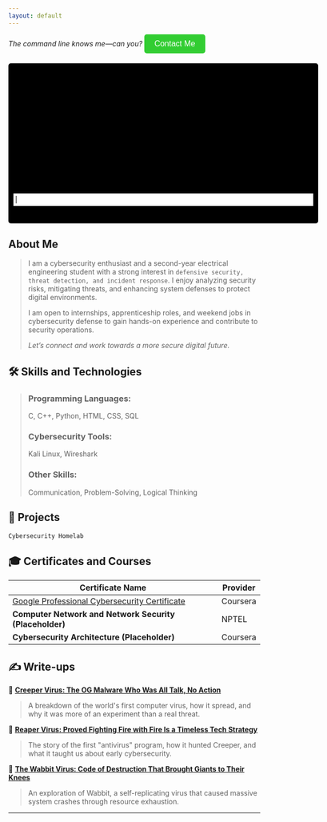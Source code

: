 ```yaml
---
layout: default
---
```


_The command line knows me—can you?_   <button id="contactBtn" class="contact-button">Contact Me</button>

<div id="contactPopup" class="popup">
  <div class="popup-content">
    <span class="close-btn">&times;</span>
    <p><span class="label">Email ID -</span> <span class="info">pagemarker.06@gmail.com</span></p>
    <p><span class="label">LinkedIn ID -</span> <span class="info">
      <a href="https://linkedin.com/in/raveena-s-4aa58528a" target="_blank">linkedin.com/in/raveena-s-4aa58528a</a>
    </span></p>
  </div>
</div>

<div id="terminal-container">
  <div id="terminal-output"></div>
  <input type="text" id="terminal-input" autofocus>
</div>

<style>
.contact-button {
  background-color: #32CD32;
  color: white;
  padding: 10px 20px;
  border: none;
  border-radius: 5px;
  cursor: pointer;
  font-size: 16px;
}
.contact-button:hover {
  background-color: #228B22;
}
.popup {
  display: none;
  position: fixed;
  top: 50%;
  left: 50%;
  transform: translate(-50%, -50%);
  background: white;
  padding: 20px;
  box-shadow: 0 0 10px rgba(0, 0, 0, 0.3);
  border-radius: 10px;
  z-index: 1000;
  width: 350px;
}
.popup-content {
  position: relative;
  padding-top: 10px;
}
.close-btn {
  position: absolute;
  top: 5px;
  right: 10px;
  cursor: pointer;
  font-size: 22px;
  font-weight: bold;
  color: green;
}
.close-btn:hover {
  color: darkgreen;
}
.label {
  color: green;
  font-weight: bold;
  display: block;
  margin-top: 15px;
}
.info {
  color: black;
  display: block;
}
#terminal-container {
  background-color: black;
  color: green;
  font-family: monospace;
  padding: 10px;
  border-radius: 5px;
  width: 600px;
  height: 300px;
  overflow-y: auto;
  margin-top: 20px;
}
#terminal-output {
  min-height: 250px;
  white-space: pre-wrap;
}
#terminal-input {
  width: 100%;
  background: white;
  color: black;
  border: none;
  padding: 5px;
  font-family: monospace;
  outline: none;
}
</style>

<script>
document.getElementById("contactBtn").addEventListener("click", function() {
  document.getElementById("contactPopup").style.display = "block";
});

document.querySelector(".close-btn").addEventListener("click", function() {
  document.getElementById("contactPopup").style.display = "none";
});
const terminalOutput = document.getElementById("terminal-output");
const terminalInput = document.getElementById("terminal-input");

let currentDirectory = "/home/raveena";

const directories = {
  "/home/raveena": ["about-me", "skills", "projects", "certificates", "write-ups"],
  "/home/raveena/skills": ["programming", "cybersecurity-tools", "other-skills"],
  "/home/raveena/projects": ["cybersecurity-homelab"],
  "/home/raveena/certificates": ["Google Professional Cybersecurity", "Computer Network and Security"],
  "/home/raveena/write-ups": ["creeper-virus", "reaper-virus", "wabbit-virus"]
};

const files = {
  "about-me": "I am a cybersecurity enthusiast and a second-year electrical engineering student...",
  "skills/programming": "• C\n• C++\n• Python\n• HTML\n• CSS\n• SQL",
  "skills/cybersecurity-tools": "• Kali Linux\n• Wireshark",
  "skills/other-skills": "• Communication\n• Problem-Solving\n• Logical Thinking",
  "projects/cybersecurity-homelab": "• Cybersecurity Homelab project details...",
  "certificates/Google Professional Cybersecurity": "Google Professional Cybersecurity Certificate - Coursera",
  "certificates/Computer Network and Security": "NPTEL Computer Network and Network Security",
  "write-ups/creeper-virus": "Creeper Virus: The first known computer virus...",
  "write-ups/reaper-virus": "Reaper Virus: The First Good Guy Program...",
  "write-ups/wabbit-virus": "Code of Destruction: The Wabbit Virus..."
};

function executeCommand(command) {
  let output = "";
  const args = command.split(" ");
  const cmd = args[0];

  switch (cmd) {
    case "whoami":
      output = "raveena";
      break;

    case "pwd":
      output = "home/raveena";
      break;

    case "ls":
      if (args.length === 1) {
        // List files in the current directory
        output = directories[currentDirectory] ? directories[currentDirectory].join("  ") : "No files";
      } else {
        const dirToList = args[1] === "skills" ? "/home/raveena/skills" :
                          args[1] === "projects" ? "/home/raveena/projects" :
                          args[1] === "certificates" ? "/home/raveena/certificates" :
                          args[1] === "write-ups" ? "/home/raveena/write-ups" :
                          null;

        if (dirToList && directories[dirToList]) {
          if (args[1] === "skills" || args[1] === "projects") {
            output = directories[dirToList].map(skill => `• ${skill}`).join("\n");
          } else if (args[1] === "certificates") {
            output = `| Certificate Name | Platform |\n|-----------------|-----------|\n` +
              directories[dirToList].map(cert => `| ${cert} | Online |`).join("\n");
          } else if (args[1] === "write-ups") {
            output = directories[dirToList].join("\n");
          } else {
            output = directories[dirToList].join("  ");
          }
        } else {
          output = `ls: cannot access '${args[1]}': No such directory`;
        }
      }
      break;

    case "cd":
      if (args.length > 1) {
        const newPath = args[1] === ".."
          ? currentDirectory.substring(0, currentDirectory.lastIndexOf("/")) || "/home/raveena"
          : currentDirectory + "/" + args[1];

        if (directories[newPath]) {
          currentDirectory = newPath;
        } else if (files[args[1]]) {
          output = `cd: '${args[1]}' is a file, not a directory`;
        } else {
          output = `cd: no such file or directory: ${args[1]}`;
        }
      } else {
        output = "cd: missing argument";
      }
      break;

    case "cat":
    if (args.length > 1) {
        const fileName = args[1];
        
        // Check if the file exists in the current directory
        const filePath = currentDirectory === "/home/raveena" 
            ? fileName // If in home directory, check directly
            : currentDirectory.replace("/home/raveena/", "") + "/" + fileName;

        if (files[filePath]) {
            output = files[filePath];
        } else {
            output = `cat: ${fileName}: No such file`;
        }
    } else {
        output = "cat: missing argument";
    }
    break;

    case "clear":
      terminalOutput.innerHTML = "";
      return;

    case "help":
      output = "Available commands: whoami, pwd, ls, cd, cat, echo, clear, help";
      break;

    default:
      output = "Command not found";
  }

  terminalOutput.innerHTML += `\n> ${command}\n${output}\n`;
  terminalInput.value = "";
  terminalOutput.scrollTop = terminalOutput.scrollHeight;
}

terminalInput.addEventListener("keypress", function(event) {
  if (event.key === "Enter") {
    event.preventDefault();
    executeCommand(terminalInput.value.trim());
  }
});

</script>

## About Me

> I am a cybersecurity enthusiast and a second-year electrical engineering student with a strong interest in `defensive security, threat detection, and incident response`. I enjoy analyzing security risks, mitigating threats, and enhancing system defenses to protect digital environments.
> 
> I am open to internships, apprenticeship roles, and weekend jobs in cybersecurity defense to gain hands-on experience and contribute to security operations.
> 
> _Let’s connect and work towards a more secure digital future._


## 🛠 Skills and Technologies

> ###  Programming Languages:
> C, C++, Python, HTML, CSS, SQL  
>
> ###  Cybersecurity Tools:
> Kali Linux, Wireshark  
>
> ###  Other Skills:
> Communication, Problem-Solving, Logical Thinking  


## 🚀 Projects
```
Cybersecurity Homelab  

```
## 🎓 Certificates and Courses

| **Certificate Name** | **Provider** |
|----------------------|-------------|
| [Google Professional Cybersecurity Certificate](https://www.coursera.org/account/accomplishments/professional-cert/GPUHYM1JXK2D?utm_source=link&utm_medium=certificate&utm_content=cert_image&utm_campaign=sharing_cta&utm_product=prof) | Coursera |
| **Computer Network and Network Security (Placeholder)** | NPTEL |
| **Cybersecurity Architecture (Placeholder)** | Coursera |


## ✍ Write-ups  

🔹 **[Creeper Virus: The OG Malware Who Was All Talk, No Action](https://medium.com/@greyish_/understanding-the-creeper-virus-the-first-computer-virus-explained-c65c8200e393)**  
> A breakdown of the world's first computer virus, how it spread, and why it was more of an experiment than a real threat.  

🔹 **[Reaper Virus: Proved Fighting Fire with Fire Is a Timeless Tech Strategy](https://medium.com/@greyish_/reaper-virus-proof-that-even-in-1971-solving-a-problem-meant-creating-another-one-4596fc22d635)**  
> The story of the first "antivirus" program, how it hunted Creeper, and what it taught us about early cybersecurity.  

🔹 **[The Wabbit Virus: Code of Destruction That Brought Giants to Their Knees](https://medium.com/@greyish_/code-of-destruction-the-rabbit-virus-that-brought-giants-to-their-knees-69c3cb60840b)**  
> An exploration of Wabbit, a self-replicating virus that caused massive system crashes through resource exhaustion.  

---
